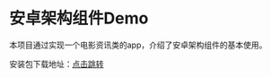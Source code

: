 # 安卓架构组件Demo

本项目通过实现一个电影资讯类的app，介绍了安卓架构组件的基本使用。

安装包下载地址：[点击跳转](https://www.pgyer.com/MOVIE_DEMO)


